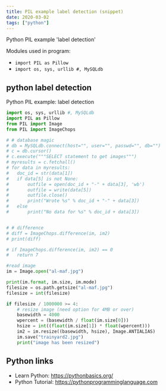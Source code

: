 ```yaml
---
title: PIL example label detection (snippet)
date: 2020-03-02
tags: ["python"]
---
```

Python PIL example 'label detection'


Modules used in program: 
* `import PIL as Pillow`
* `import os, sys, urllib #, MySQLdb`

## python label detection

Python PIL example: label detection

```python
import os, sys, urllib #, MySQLdb
import PIL as Pillow
from PIL import Image
from PIL import ImageChops

# # database magic
# db = MySQLdb.connect(host="", user="", passwd="", db="")
# c = db.cursor()
# c.execute("""SELECT statement to get images""")
# myresults = c.fetchall()
# for data in myresults:
#	doc_id = str(data[1])
#	if data[5] is not None:
#		outfile = open(doc_id + "-" + data[3], 'wb')
#		outfile = write(data[5])
#		outfile.close()
#		print("Wrote %s" % doc_id + "-" + data[3])
#	else
#		print("No data for %s" % doc_id + data[3])


# # difference
# diff = ImageChops.difference(im, im2)
# print(diff)

# if ImageChops.difference(im, im2) == 0
#	return 7

#read image
im = Image.open("al-maf.jpg")

print(im.format, im.size, im.mode)
filesize = os.path.getsize("al-maf.jpg")
filesize = int(filesize)

if filesize / 1000000 >= 4:
	# resize image (need option for 4MB or over)
	basewidth = 4000
	wpercent = (basewidth / float(im.size[0]))
	hsize = int((float(im.size[1]) * float(wpercent)))
	im2 = im.resize((basewidth, hsize), Image.ANTIALIAS)
	im.save("trainyard2.jpg")
	print("image has been resized")

```

## Python links

- Learn Python: https://pythonbasics.org/
- Python Tutorial: https://pythonprogramminglanguage.com
